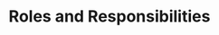 ---
title: "Roles and Responsibilities"
draft: false

datafile: "/data/blindspots.json"
index: 14
---